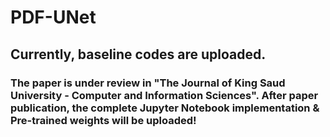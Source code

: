 # PDF-UNet

## Currently, baseline codes are uploaded.

### The paper is under review in "The Journal of King Saud University - Computer and Information Sciences". After paper publication, the complete Jupyter Notebook implementation & Pre-trained weights will be uploaded!
